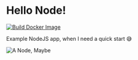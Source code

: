 # Hello Node!

[![Build Docker Image](https://github.com/ChuckQuinnIV/hello-node/actions/workflows/build-image.yaml/badge.svg)](https://github.com/ChuckQuinnIV/hello-node/actions/workflows/build-image.yaml)

Example NodeJS app, when I need a quick start 😅

![A Node, Maybe](https://media2.giphy.com/media/xUPGcB7dYAIBjMG2CQ/giphy.gif)

